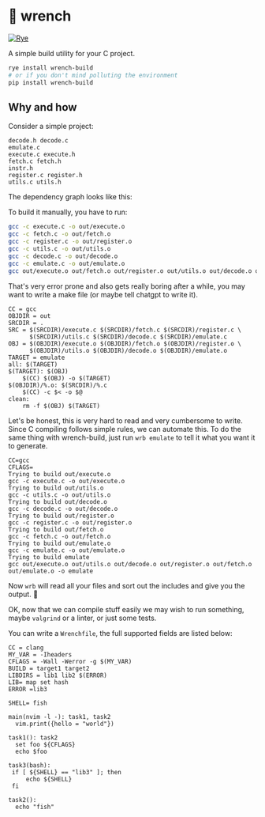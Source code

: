 # :wrench: wrench

[![Rye](https://img.shields.io/endpoint?url=https://raw.githubusercontent.com/astral-sh/rye/main/artwork/badge.json)](https://rye.astral.sh)

A simple build utility for your C project.

```bash
rye install wrench-build
# or if you don't mind polluting the environment
pip install wrench-build
```

## Why and how

Consider a simple project:

```
decode.h decode.c
emulate.c
execute.c execute.h
fetch.c fetch.h
instr.h
register.c register.h
utils.c utils.h
```

The dependency graph looks like this:

To build it manually, you have to run:

```bash
gcc -c execute.c -o out/execute.o
gcc -c fetch.c -o out/fetch.o
gcc -c register.c -o out/register.o
gcc -c utils.c -o out/utils.o
gcc -c decode.c -o out/decode.o
gcc -c emulate.c -o out/emulate.o
gcc out/execute.o out/fetch.o out/register.o out/utils.o out/decode.o out/emulate.o -o emulate
```

That's very error prone and also gets really boring after a while, you may want to write a make file (or maybe tell chatgpt to write it).

```make
CC = gcc
OBJDIR = out
SRCDIR = .
SRC = $(SRCDIR)/execute.c $(SRCDIR)/fetch.c $(SRCDIR)/register.c \
      $(SRCDIR)/utils.c $(SRCDIR)/decode.c $(SRCDIR)/emulate.c
OBJ = $(OBJDIR)/execute.o $(OBJDIR)/fetch.o $(OBJDIR)/register.o \
      $(OBJDIR)/utils.o $(OBJDIR)/decode.o $(OBJDIR)/emulate.o
TARGET = emulate
all: $(TARGET)
$(TARGET): $(OBJ)
	$(CC) $(OBJ) -o $(TARGET)
$(OBJDIR)/%.o: $(SRCDIR)/%.c
	$(CC) -c $< -o $@
clean:
	rm -f $(OBJ) $(TARGET)
```

Let's be honest, this is very hard to read and very cumbersome to write. Since C compiling follows simple rules, we can automate this. To do the same thing with wrench-build, just run `wrb emulate` to tell it what you want it to generate.

```
CC=gcc
CFLAGS=
Trying to build out/execute.o
gcc -c execute.c -o out/execute.o
Trying to build out/utils.o
gcc -c utils.c -o out/utils.o
Trying to build out/decode.o
gcc -c decode.c -o out/decode.o
Trying to build out/register.o
gcc -c register.c -o out/register.o
Trying to build out/fetch.o
gcc -c fetch.c -o out/fetch.o
Trying to build out/emulate.o
gcc -c emulate.c -o out/emulate.o
Trying to build emulate
gcc out/execute.o out/utils.o out/decode.o out/register.o out/fetch.o out/emulate.o -o emulate
```

Now `wrb` will read all your files and sort out the includes and give you the output. :tada:

OK, now that we can compile stuff easily we may wish to run something, maybe `valgrind` or a linter, or just some tests.

You can write a `Wrenchfile`, the full supported fields are listed below:

```
CC = clang
MY_VAR = -Iheaders
CFLAGS = -Wall -Werror -g $(MY_VAR)
BUILD = target1 target2
LIBDIRS = lib1 lib2 $(ERROR)
LIB= map set hash
ERROR =lib3

SHELL= fish

main(nvim -l -): task1, task2
  vim.print({hello = "world"})

task1(): task2
  set foo ${CFLAGS}
  echo $foo

task3(bash):
 if [ ${SHELL} == "lib3" ]; then
     echo ${SHELL}
 fi

task2():
  echo "fish"
```
